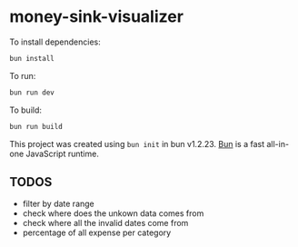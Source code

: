 # money-sink-visualizer

To install dependencies:

```bash
bun install
```

To run:

```bash
bun run dev
```

To build:

```bash
bun run build
```

This project was created using `bun init` in bun v1.2.23. [Bun](https://bun.com) is a fast all-in-one JavaScript runtime.

## TODOS
- filter by date range
- check where does the unkown data comes from
- check where all the invalid dates come from
- percentage of all expense per category
